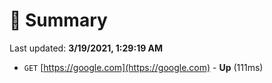 # 📖 Summary
Last updated: **3/19/2021, 1:29:19 AM**

- `GET` [https://google.com](https://google.com) - **Up** (111ms)
